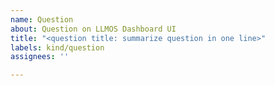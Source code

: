 ```yaml
---
name: Question
about: Question on LLMOS Dashboard UI
title: "<question title: summarize question in one line>"
labels: kind/question
assignees: ''

---
```


